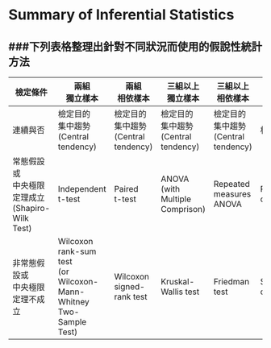 # Summary of Inferential Statistics

###下列表格整理出針對不同狀況而使用的假說性統計方法
---

| 檢定條件 | 兩組<br>獨立樣本 | 兩組<br>相依樣本 | 三組以上<br>獨立樣本 | 三組以上<br>相依樣本 | 連續性 |
| -- | -- | -- | -- | -- | -- |
| 連續與否 | 檢定目的<br>集中趨勢 (Central tendency) | 檢定目的<br>集中趨勢 (Central tendency) | 檢定目的<br>集中趨勢 (Central tendency) | 檢定目的<br>集中趨勢 (Central tendency) | 相關分析 |
| 常態假設或<br>中央極限定理成立<br>(Shapiro-Wilk Test) | Independent<br> t-test | Paired<br> t-test | ANOVA (with Multiple Comprison) | Repeated measures ANOVA | Pearson's<br>correlation |
| 非常態假設或<br>中央極限定理不成立 | Wilcoxon rank-sum test<br> (or Wilcoxon-Mann-Whitney<br> Two-Sample Test) | Wilcoxon signed-rank test | Kruskal-Wallis test	| Friedman test	| Spearman`s correlation |
